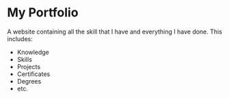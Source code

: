 # My Portfolio
A website containing all the skill that I have and everything I have done. This includes:
- Knowledge
- Skills
- Projects
- Certificates
- Degrees
- etc.

